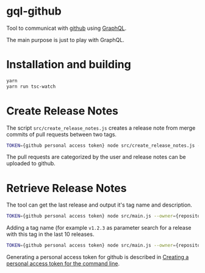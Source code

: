 # gql-github

Tool to communicat with [github](github.com) using
[GraphQL](http://graphql.org).

The main purpose is just to play with GraphQL.

# Installation and building

```bash
yarn
yarn run tsc-watch
```

# Create Release Notes

The script `src/create_release_notes.js` creates a release note from merge
commits of pull requests between two tags.

```bash
TOKEN={github personal access token} node src/create_release_notes.js --owner={repository owner} --repo={repositroy name} --start={start tag} --end={end tag}
```

The pull requests are categorized by the user and release notes can be uploaded
to github.

# Retrieve Release Notes

The tool can get the last release and output it's tag name and description.

```bash
TOKEN={github personal access token} node src/main.js --owner={repository owner} --repo={repositroy name}
```

Adding a tag name (for example `v1.2.3` as parameter search for a release with
this tag in the last 10 releases.

```bash
TOKEN={github personal access token} node src/main.js --owner={repository owner} --repo={repositroy name} --release=v1.2.3
```

Generating a personal access token for github is described in
[Creating a personal access token for the command line](https://help.github.com/articles/creating-a-personal-access-token-for-the-command-line/).
